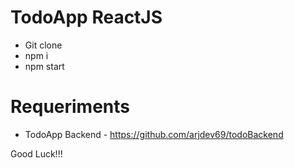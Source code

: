 # TodoApp ReactJS


* Git clone
* npm i
* npm start


# Requeriments

* TodoApp Backend - https://github.com/arjdev69/todoBackend 


Good Luck!!!